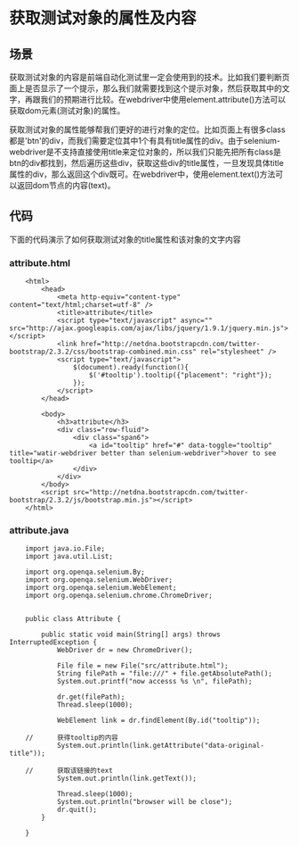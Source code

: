 获取测试对象的属性及内容
========================

场景
----
获取测试对象的内容是前端自动化测试里一定会使用到的技术。比如我们要判断页面上是否显示了一个提示，那么我们就需要找到这个提示对象，然后获取其中的文字，再跟我们的预期进行比较。在webdriver中使用element.attribute()方法可以获取dom元素(测试对象)的属性。

获取测试对象的属性能够帮我们更好的进行对象的定位。比如页面上有很多class都是'btn'的div，而我们需要定位其中1个有具有title属性的div。由于selenium-webdriver是不支持直接使用title来定位对象的，所以我们只能先把所有class是btn的div都找到，然后遍历这些div，获取这些div的title属性，一旦发现具体title属性的div，那么返回这个div既可。在webdriver中，使用element.text()方法可以返回dom节点的内容(text)。

代码
----
下面的代码演示了如何获取测试对象的title属性和该对象的文字内容

### attribute.html
```
	<html>
		<head>
			<meta http-equiv="content-type" content="text/html;charset=utf-8" />
			<title>attribute</title>		
			<script type="text/javascript" async="" src="http://ajax.googleapis.com/ajax/libs/jquery/1.9.1/jquery.min.js"></script>
			<link href="http://netdna.bootstrapcdn.com/twitter-bootstrap/2.3.2/css/bootstrap-combined.min.css" rel="stylesheet" />		
			<script type="text/javascript">
				$(document).ready(function(){
					$('#tooltip').tooltip({"placement": "right"});
				});
			</script>
		</head>
			
		<body>
			<h3>attribute</h3>
			<div class="row-fluid">
				<div class="span6">		
					<a id="tooltip" href="#" data-toggle="tooltip" title="watir-webdriver better than selenium-webdriver">hover to see tooltip</a>
				</div>		
			</div>		
		</body>
		<script src="http://netdna.bootstrapcdn.com/twitter-bootstrap/2.3.2/js/bootstrap.min.js"></script>
	</html>
```

### attribute.java
```
	import java.io.File;
	import java.util.List;

	import org.openqa.selenium.By;
	import org.openqa.selenium.WebDriver;
	import org.openqa.selenium.WebElement;
	import org.openqa.selenium.chrome.ChromeDriver;


	public class Attribute {

		public static void main(String[] args) throws InterruptedException {
			WebDriver dr = new ChromeDriver();
			
			File file = new File("src/attribute.html");
			String filePath = "file:///" + file.getAbsolutePath();
			System.out.printf("now accesss %s \n", filePath);
			
			dr.get(filePath);
			Thread.sleep(1000);
			
			WebElement link = dr.findElement(By.id("tooltip"));
			
	//		获得tooltip的内容
			System.out.println(link.getAttribute("data-original-title"));
			
	//		获取该链接的text
			System.out.println(link.getText());
			
			Thread.sleep(1000);
			System.out.println("browser will be close");
			dr.quit();	
		}

	}

```

